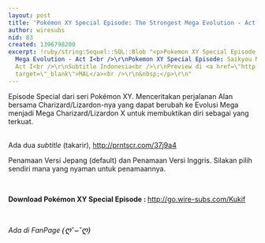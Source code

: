 ```yaml
---
layout: post
title: 'Pokémon XY Special Episode: The Strongest Mega Evolution - Act I'
author: wiresubs
nid: 83
created: 1396798200
excerpt: !ruby/string:Sequel::SQL::Blob "<p>Pokemon XY Special Episode: The Strongest
  Mega Evolution - Act I<br />\r\nPokemon XY Special Episode: Saikyou Mega Shinka&nbsp;-
  Act I<br />\r\nSubtitle Indonesia<br />\r\nPreview di <a href=\"http://myanimelist.net/anime/23301/Pokemon_XY_Special:_Saikyou_Mega_Shinka_-_Act_I\"
  target=\"_blank\">MAL</a><br />\r\n&nbsp;</p>\r\n"
---
```

<p>Episode Special dari seri Pokémon XY. Menceritakan perjalanan Alan bersama Charizard/Lizardon-nya yang dapat berubah ke Evolusi Mega menjadi Mega Charizard/Lizardon X untuk membuktikan diri sebagai yang terkuat.<br />
<br />
Ada dua <em>subtitle </em>(takarir),&nbsp;http://prntscr.com/37j9a4<br />
Penamaan Versi Jepang (default) dan Penamaan Versi Inggris. Silakan pilih sendiri mana yang nyaman untuk penamaannya.<br />
<br />
<strong>Download Pokémon XY Special Episode :&nbsp;</strong><a href="http://go.wire-subs.com/Kukif" target="_blank">http://go.wire-subs.com/Kukif</a><br />
<br />
<em>Ada di FanPage <span style="color:rgb(0, 0, 0); font-family:times new roman; font-size:medium">(ღ˘⌣˘ღ)</span></em><br />
&nbsp;</p>
